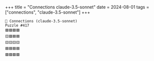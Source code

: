 +++
title = "Connections claude-3.5-sonnet"
date = 2024-08-01
tags = ["connections", "claude-3.5-sonnet"]
+++

```text
🤖 Connections (claude-3.5-sonnet) 
Puzzle #417
🟩🟩🟩🟩
🟨🟪🟦🟦
🟨🟨🟨🟨
🟦🟦🟦🟦
🟪🟪🟪🟪
```
